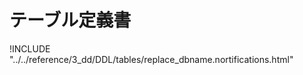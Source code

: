 # テーブル定義書

!INCLUDE "../../reference/3_dd/DDL/tables/replace_dbname.nortifications.html"

<script>document.body.getElementsByClassName("markdown-section")[0].innerHTML = document.body.getElementsByClassName("markdown-section")[0].innerHTML.replace(/replace_dbname./g, "").replace(/8.0.20/g, "MYSQL 8.0.20");</script>


